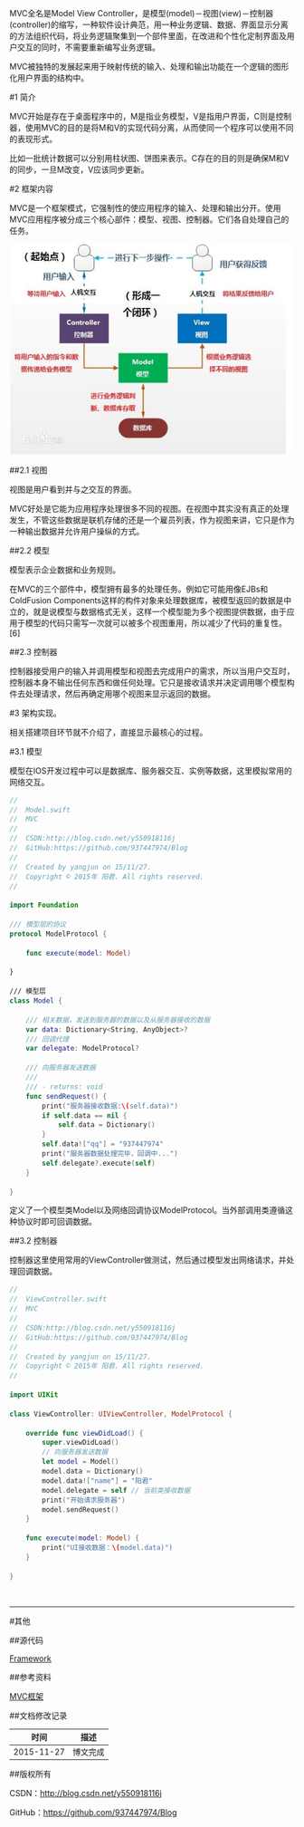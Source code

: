 MVC全名是Model View Controller，是模型(model)－视图(view)－控制器(controller)的缩写，一种软件设计典范，用一种业务逻辑、数据、界面显示分离的方法组织代码，将业务逻辑聚集到一个部件里面，在改进和个性化定制界面及用户交互的同时，不需要重新编写业务逻辑。

MVC被独特的发展起来用于映射传统的输入、处理和输出功能在一个逻辑的图形化用户界面的结构中。

#1 简介

MVC开始是存在于桌面程序中的，M是指业务模型，V是指用户界面，C则是控制器，使用MVC的目的是将M和V的实现代码分离，从而使同一个程序可以使用不同的表现形式。

比如一批统计数据可以分别用柱状图、饼图来表示。C存在的目的则是确保M和V的同步，一旦M改变，V应该同步更新。

#2 框架内容

MVC是一个框架模式，它强制性的使应用程序的输入、处理和输出分开。使用MVC应用程序被分成三个核心部件：模型、视图、控制器。它们各自处理自己的任务。

![](https://raw.githubusercontent.com/937447974/Blog/master/Resources/2015112724.png)

##2.1 视图

视图是用户看到并与之交互的界面。

MVC好处是它能为应用程序处理很多不同的视图。在视图中其实没有真正的处理发生，不管这些数据是联机存储的还是一个雇员列表，作为视图来讲，它只是作为一种输出数据并允许用户操纵的方式。 

##2.2 模型

模型表示企业数据和业务规则。

在MVC的三个部件中，模型拥有最多的处理任务。例如它可能用像EJBs和ColdFusion Components这样的构件对象来处理数据库，被模型返回的数据是中立的，就是说模型与数据格式无关，这样一个模型能为多个视图提供数据，由于应用于模型的代码只需写一次就可以被多个视图重用，所以减少了代码的重复性。[6] 

##2.3 控制器

控制器接受用户的输入并调用模型和视图去完成用户的需求，所以当用户交互时，控制器本身不输出任何东西和做任何处理。它只是接收请求并决定调用哪个模型构件去处理请求，然后再确定用哪个视图来显示返回的数据。

#3 架构实现。

相关搭建项目环节就不介绍了，直接显示最核心的过程。

#3.1 模型

模型在IOS开发过程中可以是数据库、服务器交互、实例等数据，这里模拟常用的网络交互。

```swift
//
//  Model.swift
//  MVC
//
//  CSDN:http://blog.csdn.net/y550918116j
//  GitHub:https://github.com/937447974/Blog
//
//  Created by yangjun on 15/11/27.
//  Copyright © 2015年 阳君. All rights reserved.
//

import Foundation

/// 模型层的协议
protocol ModelProtocol {
    
    func execute(model: Model)
    
}

/// 模型层
class Model {

    /// 相关数据，发送到服务器的数据以及从服务器接收的数据
    var data: Dictionary<String, AnyObject>?
    /// 回调代理
    var delegate: ModelProtocol?
    
    /// 向服务器发送数据
    ///
    /// - returns: void
    func sendRequest() {
        print("服务器接收数据:\(self.data)")
        if self.data == nil {
            self.data = Dictionary()
        }
        self.data!["qq"] = "937447974"
        print("服务器数据处理完毕，回调中...")
        self.delegate?.execute(self)
    }
    
}
```

定义了一个模型类Model以及网络回调协议ModelProtocol。当外部调用类遵循这种协议时即可回调数据。

##3.2 控制器

控制器这里使用常用的ViewController做测试，然后通过模型发出网络请求，并处理回调数据。

```swift
//
//  ViewController.swift
//  MVC
//
//  CSDN:http://blog.csdn.net/y550918116j
//  GitHub:https://github.com/937447974/Blog
//
//  Created by yangjun on 15/11/27.
//  Copyright © 2015年 阳君. All rights reserved.
//

import UIKit

class ViewController: UIViewController, ModelProtocol {

    override func viewDidLoad() {
        super.viewDidLoad()
        // 向服务器发送数据
        let model = Model()
        model.data = Dictionary()
        model.data!["name"] = "阳君"
        model.delegate = self // 当前类接收数据
        print("开始请求服务器")
        model.sendRequest()
    }
    
    func execute(model: Model) {
        print("UI接收数据：\(model.data)")
    }

}
```

&#160;

----------

#其他

##源代码

[Framework](https://github.com/937447974/Framework)

##参考资料

[MVC框架](http://baike.baidu.com/link?url=QKxbbSFJi6raVaMwEWfu_ne5mnfU07wsxCIK1rim12HrBUJXaM3jbkHCnW1hZNdaEKEhJrAfPGqdDVbrJXVy4Ug5hoyS94PQhCF2xj_gfNZLJYqkmgBtLOBcragA-zqR)

##文档修改记录

| 时间 | 描述 |
| ---- | ---- |
| 2015-11-27 | 博文完成 |

##版权所有

CSDN：http://blog.csdn.net/y550918116j

GitHub：https://github.com/937447974/Blog